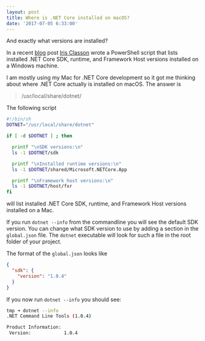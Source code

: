 ```yaml
---
layout: post
title: Where is .NET Core installed on macOS?
date: '2017-07-05 6:33:00'
---
```

And exactly what versions are installed?

In a recent  [blog](http://irisclasson.com/2017/06/27/net-core-finding-out-sdk-installed-runtime-and-framework-host-versions/) post [Iris Classon](https://twitter.com/irisclasson) wrote a PowerShell script that lists installed .NET Core SDK, runtime, and Framework Host versions installed on a Windows machine.

I am mostly using my Mac for .NET Core development so it got me thinking about where .NET Core actually is installed on macOS. The answer is

> /usr/local/share/dotnet/

The following script

``` bash
#!/bin/sh
DOTNET="/usr/local/share/dotnet"

if [ -d $DOTNET ] ; then

  printf "\nSDK versions:\n"
  ls -1 $DOTNET/sdk

  printf "\nInstalled runtime versions:\n"
  ls -1 $DOTNET/shared/Microsoft.NETCore.App

  printf "\nFramework host versions:\n"
  ls -1 $DOTNET/host/fxr
fi
```

will list installed .NET Core SDK, runtime, and Framework Host versions installed on a Mac.

If you run `dotnet --info` from the commandline you will see the default SDK version. You can change what SDK version to use by adding a section in the `global.json` file. The `dotnet` executable will look for such a file in the root folder of your project.

The format of the `global.json` looks like

``` json
{
  "sdk": {
    "version": "1.0.4"
  }
}
```
If you now run `dotnet --info` you should see:

``` bash
tmp ➜ dotnet --info
.NET Command Line Tools (1.0.4)

Product Information:
 Version:            1.0.4
```
